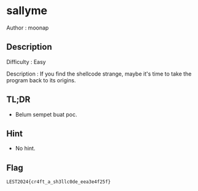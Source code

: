 # sallyme

Author : moonap

## Description

Difficulty : Easy

Description :  If you find the shellcode strange, maybe it's time to take the program back to its origins.

## TL;DR

- Belum sempet buat poc.

## Hint 

- No hint.

## Flag

```
LEST2024{cr4ft_a_sh3llc0de_eea3e4f25f}
```
